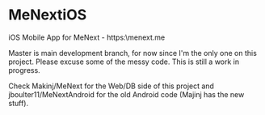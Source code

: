 MeNextiOS
=========

iOS Mobile App for MeNext - https:\\menext.me

Master is main development branch, for now since I'm the only one on this project.  Please excuse some of the messy code.  This is still a work in progress.

Check Makinj/MeNext for the Web/DB side of this project and jboulter11/MeNextAndroid for the old Android code (Majinj has the new stuff).
